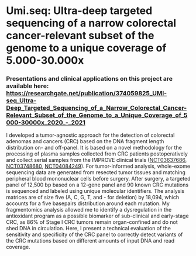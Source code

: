 # Umi.seq: Ultra-deep targeted sequencing of a narrow colorectal cancer-relevant subset of the genome to a unique coverage of 5.000-30.000x

### Presentations and clinical applications on this project are available here: https://researchgate.net/publication/374059825_UMI-seq_Ultra-Deep_Targeted_Sequencing_of_a_Narrow_Colorectal_Cancer-Relevant_Subset_of_the_Genome_to_a_Unique_Coverage_of_5000-30000x_2020_-_2021


I developed a tumor-agnostic approach for the detection of colorectal adenomas and cancers (CRC) based on the DNA fragment length distribution on- and off-panel. It is based on a novel methodology for the processing of plasma samples collected from CRC patients postoperatively and collect serial samples from the IMPROVE clinical trials ([NCT03637686](https://clinicaltrials.gov/ct2/show/NCT03637686), [NCT03748680](https://clinicaltrials.gov/ct2/show/NCT03748680), [NCT04084249](https://clinicaltrials.gov/ct2/show/NCT04084249)). For tumor-informed analysis, whole-exome sequencing data are generated from resected tumor tissues and matching peripheral blood mononuclear cells before surgery. After surgery, a targeted panel of 12,500 bp based on a 12-gene panel and 90 known CRC mutations is sequenced and labeled using unique molecular identifiers. The analysis matrices are of size five (A, C, G, T, and - for deletion) by 18,094, which accounts for a five basepairs distribution around each mutation. My fragmentomics analysis allowed me to identify a dysregulation in the antioxidant program as a possible biomarker of sub-clinical and early-stage CRC, as 86% of Stage I CRC tumors remain organ-confined and do not shed DNA in circulation. Here, I present a technical evaluation of the sensitivity and specificity of the CRC panel to correctly detect variants of the CRC mutations based on different amounts of input DNA and read coverage. 


